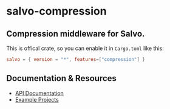 # salvo-compression

## Compression middleware for Salvo.

This is offical crate, so you can enable it in `Cargo.toml` like this:

```toml
salvo = { version = "*", features=["compression"] }
```

## Documentation & Resources

- [API Documentation](https://docs.rs/salvo-compression)
- [Example Projects](https://github.com/salvo-rs/salvo/examples/)